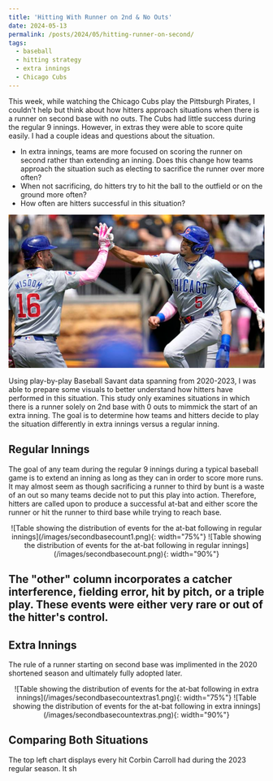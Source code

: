 ```yaml
---
title: 'Hitting With Runner on 2nd & No Outs'
date: 2024-05-13
permalink: /posts/2024/05/hitting-runner-on-second/
tags:
  - baseball
  - hitting strategy
  - extra innings
  - Chicago Cubs
---
```


This week, while watching the Chicago Cubs play the Pittsburgh Pirates, I couldn't help but think about how hitters approach situations when there is a runner on second base with no outs. The Cubs had little success during the regular 9 innings. However, in extras they were able to score quite easily. I had a couple ideas and questions about the situation. 
- In extra innings, teams are more focused on scoring the runner on second rather than extending an inning. Does this change how teams approach the situation such as electing to sacrifice the runner over more often? 
- When not sacrificing, do hitters try to hit the ball to the outfield or on the ground more often?
- How often are hitters successful in this situation?

<div style="text-align:center;">
  <img src="/images/Cubs-Pirates-Baseball-33-1687355326.png" alt="Illustration of Cubs vs. Pirates">
</div>

Using play-by-play Baseball Savant data spanning from 2020-2023, I was able to prepare some visuals to better understand how hitters have performed in this situation. This study only examines situations in which there is a runner solely on 2nd base with 0 outs to mimmick the start of an extra inning. The goal is to determine how teams and hitters decide to play the situation differently in extra innings versus a regular inning. 

Regular Innings
------
The goal of any team during the regular 9 innings during a typical baseball game is to extend an inning as long as they can in order to score more runs. It may almost seem as though sacrificing a runner to third by bunt is a waste of an out so many teams decide not to put this play into action. Therefore, hitters are called upon to produce a successful at-bat and either score the runner or hit the runner to third base while trying to reach base. 

<div style="text-align:center;">
![Table showing the distribution of events for the at-bat following in regular innings](/images/secondbasecount1.png){: width="75%"}
![Table showing the distribution of events for the at-bat following in regular innings](/images/secondbasecount.png){: width="90%"}
</div>
<h2> The "other" column incorporates a catcher interference, fielding error, hit by pitch, or a triple play. These events were either very rare or out of the hitter's control.</h2>

Extra Innings
------
The rule of a runner starting on second base was implimented in the 2020 shortened season and ultimately fully adopted later. 

<div style="text-align:center;">
![Table showing the distribution of events for the at-bat following in extra innings](/images/secondbasecountextras1.png){: width="75%"}
![Table showing the distribution of events for the at-bat following in extra innings](/images/secondbasecountextras.png){: width="90%"}
</div>


Comparing Both Situations
------
The top left chart displays every hit Corbin Carroll had during the 2023 regular season. It sh
